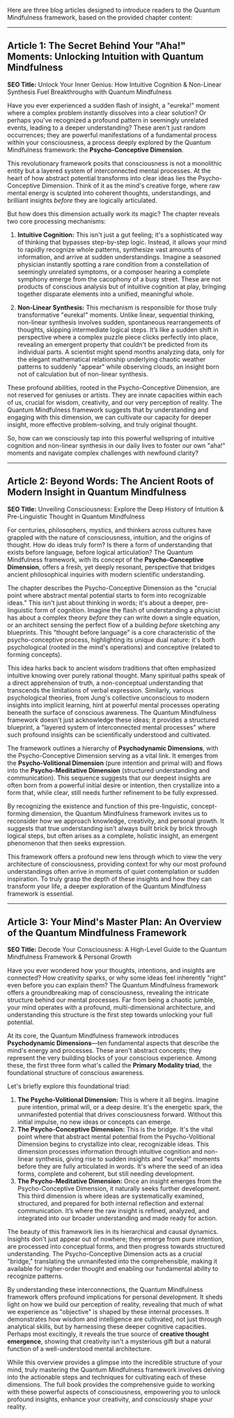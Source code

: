 Here are three blog articles designed to introduce readers to the Quantum Mindfulness framework, based on the provided chapter content:

---

## Article 1: The Secret Behind Your "Aha!" Moments: Unlocking Intuition with Quantum Mindfulness

**SEO Title:** Unlock Your Inner Genius: How Intuitive Cognition & Non-Linear Synthesis Fuel Breakthroughs with Quantum Mindfulness

Have you ever experienced a sudden flash of insight, a "eureka!" moment where a complex problem instantly dissolves into a clear solution? Or perhaps you've recognized a profound pattern in seemingly unrelated events, leading to a deeper understanding? These aren't just random occurrences; they are powerful manifestations of a fundamental process within your consciousness, a process deeply explored by the Quantum Mindfulness framework: the **Psycho-Conceptive Dimension**.

This revolutionary framework posits that consciousness is not a monolithic entity but a layered system of interconnected mental processes. At the heart of how abstract potential transforms into clear ideas lies the Psycho-Conceptive Dimension. Think of it as the mind's creative forge, where raw mental energy is sculpted into coherent thoughts, understandings, and brilliant insights *before* they are logically articulated.

But how does this dimension actually work its magic? The chapter reveals two core processing mechanisms:

1.  **Intuitive Cognition:** This isn't just a gut feeling; it's a sophisticated way of thinking that bypasses step-by-step logic. Instead, it allows your mind to rapidly recognize whole patterns, synthesize vast amounts of information, and arrive at sudden understandings. Imagine a seasoned physician instantly spotting a rare condition from a constellation of seemingly unrelated symptoms, or a composer hearing a complete symphony emerge from the cacophony of a busy street. These are not products of conscious analysis but of intuitive cognition at play, bringing together disparate elements into a unified, meaningful whole.

2.  **Non-Linear Synthesis:** This mechanism is responsible for those truly transformative "eureka!" moments. Unlike linear, sequential thinking, non-linear synthesis involves sudden, spontaneous rearrangements of thoughts, skipping intermediate logical steps. It’s like a sudden shift in perspective where a complex puzzle piece clicks perfectly into place, revealing an emergent property that couldn't be predicted from its individual parts. A scientist might spend months analyzing data, only for the elegant mathematical relationship underlying chaotic weather patterns to suddenly "appear" while observing clouds, an insight born not of calculation but of non-linear synthesis.

These profound abilities, rooted in the Psycho-Conceptive Dimension, are not reserved for geniuses or artists. They are innate capacities within each of us, crucial for wisdom, creativity, and our very perception of reality. The Quantum Mindfulness framework suggests that by understanding and engaging with this dimension, we can cultivate our capacity for deeper insight, more effective problem-solving, and truly original thought.

So, how can we consciously tap into this powerful wellspring of intuitive cognition and non-linear synthesis in our daily lives to foster our own "aha!" moments and navigate complex challenges with newfound clarity?

---

## Article 2: Beyond Words: The Ancient Roots of Modern Insight in Quantum Mindfulness

**SEO Title:** Unveiling Consciousness: Explore the Deep History of Intuition & Pre-Linguistic Thought in Quantum Mindfulness

For centuries, philosophers, mystics, and thinkers across cultures have grappled with the nature of consciousness, intuition, and the origins of thought. How do ideas truly form? Is there a form of understanding that exists before language, before logical articulation? The Quantum Mindfulness framework, with its concept of the **Psycho-Conceptive Dimension**, offers a fresh, yet deeply resonant, perspective that bridges ancient philosophical inquiries with modern scientific understanding.

The chapter describes the Psycho-Conceptive Dimension as the "crucial point where abstract mental potential starts to form into recognizable ideas." This isn't just about thinking in words; it's about a deeper, pre-linguistic form of cognition. Imagine the flash of understanding a physicist has about a complex theory *before* they can write down a single equation, or an architect sensing the perfect flow of a building *before* sketching any blueprints. This "thought before language" is a core characteristic of the psycho-conceptive process, highlighting its unique dual nature: it's both psychological (rooted in the mind's operations) and conceptive (related to forming concepts).

This idea harks back to ancient wisdom traditions that often emphasized intuitive knowing over purely rational thought. Many spiritual paths speak of a direct apprehension of truth, a non-conceptual understanding that transcends the limitations of verbal expression. Similarly, various psychological theories, from Jung's collective unconscious to modern insights into implicit learning, hint at powerful mental processes operating beneath the surface of conscious awareness. The Quantum Mindfulness framework doesn't just acknowledge these ideas; it provides a structured blueprint, a "layered system of interconnected mental processes" where such profound insights can be scientifically understood and cultivated.

The framework outlines a hierarchy of **Psychodynamic Dimensions**, with the Psycho-Conceptive Dimension serving as a vital link. It emerges from the **Psycho-Volitional Dimension** (pure intention and primal will) and flows into the **Psycho-Meditative Dimension** (structured understanding and communication). This sequence suggests that our deepest insights are often born from a powerful initial desire or intention, then crystallize into a form that, while clear, still needs further refinement to be fully expressed.

By recognizing the existence and function of this pre-linguistic, concept-forming dimension, the Quantum Mindfulness framework invites us to reconsider how we approach knowledge, creativity, and personal growth. It suggests that true understanding isn't always built brick by brick through logical steps, but often arises as a complete, holistic insight, an emergent phenomenon that then seeks expression.

This framework offers a profound new lens through which to view the very architecture of consciousness, providing context for why our most profound understandings often arrive in moments of quiet contemplation or sudden inspiration. To truly grasp the depth of these insights and how they can transform your life, a deeper exploration of the Quantum Mindfulness framework is essential.

---

## Article 3: Your Mind's Master Plan: An Overview of the Quantum Mindfulness Framework

**SEO Title:** Decode Your Consciousness: A High-Level Guide to the Quantum Mindfulness Framework & Personal Growth

Have you ever wondered how your thoughts, intentions, and insights are connected? How creativity sparks, or why some ideas feel inherently "right" even before you can explain them? The Quantum Mindfulness framework offers a groundbreaking map of consciousness, revealing the intricate structure behind our mental processes. Far from being a chaotic jumble, your mind operates with a profound, multi-dimensional architecture, and understanding this structure is the first step towards unlocking your full potential.

At its core, the Quantum Mindfulness framework introduces **Psychodynamic Dimensions**—ten fundamental aspects that describe the mind's energy and processes. These aren't abstract concepts; they represent the very building blocks of your conscious experience. Among these, the first three form what's called the **Primary Modality triad**, the foundational structure of conscious awareness.

Let's briefly explore this foundational triad:

1.  **The Psycho-Volitional Dimension:** This is where it all begins. Imagine pure intention, primal will, or a deep desire. It's the energetic spark, the unmanifested potential that drives consciousness forward. Without this initial impulse, no new ideas or concepts can emerge.
2.  **The Psycho-Conceptive Dimension:** This is the bridge. It's the vital point where that abstract mental potential from the Psycho-Volitional Dimension begins to crystallize into clear, recognizable ideas. This dimension processes information through intuitive cognition and non-linear synthesis, giving rise to sudden insights and "eureka!" moments before they are fully articulated in words. It's where the seed of an idea forms, complete and coherent, but still needing development.
3.  **The Psycho-Meditative Dimension:** Once an insight emerges from the Psycho-Conceptive Dimension, it naturally seeks further development. This third dimension is where ideas are systematically examined, structured, and prepared for both internal reflection and external communication. It’s where the raw insight is refined, analyzed, and integrated into our broader understanding and made ready for action.

The beauty of this framework lies in its hierarchical and causal dynamics. Insights don't just appear out of nowhere; they emerge from pure intention, are processed into conceptual forms, and then progress towards structured understanding. The Psycho-Conceptive Dimension acts as a crucial "bridge," translating the unmanifested into the comprehensible, making it available for higher-order thought and enabling our fundamental ability to recognize patterns.

By understanding these interconnections, the Quantum Mindfulness framework offers profound implications for personal development. It sheds light on how we build our perception of reality, revealing that much of what we experience as "objective" is shaped by these internal processes. It demonstrates how wisdom and intelligence are cultivated, not just through analytical skills, but by harnessing these deeper cognitive capacities. Perhaps most excitingly, it reveals the true source of **creative thought emergence**, showing that creativity isn't a mysterious gift but a natural function of a well-understood mental architecture.

While this overview provides a glimpse into the incredible structure of your mind, truly mastering the Quantum Mindfulness framework involves delving into the actionable steps and techniques for cultivating each of these dimensions. The full book provides the comprehensive guide to working with these powerful aspects of consciousness, empowering you to unlock profound insights, enhance your creativity, and consciously shape your reality.